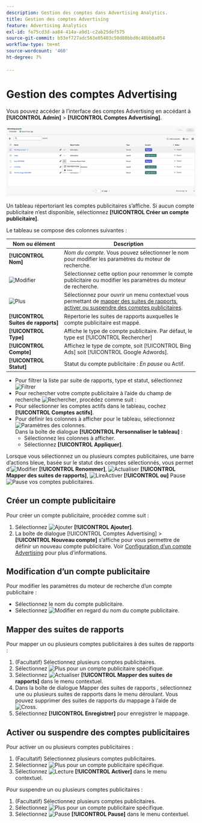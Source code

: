 ```yaml
---
description: Gestion des comptes dans Advertising Analytics.
title: Gestion des comptes Advertising
feature: Advertising Analytics
exl-id: fe75cd3d-aa84-414a-a9d1-c2ab25def575
source-git-commit: b53ef727adc563e05403c50d80bbd0c48bb8a054
workflow-type: tm+mt
source-wordcount: '460'
ht-degree: 7%

---
```


# Gestion des comptes Advertising

Vous pouvez accéder à l’interface des comptes Advertising en accédant à **[!UICONTROL Admin]** > **[!UICONTROL Comptes Advertising]**.

![Comptes Advertising](assets/manage-ad-accounts.png)

Un tableau répertoriant les comptes publicitaires s’affiche. Si aucun compte publicitaire n’est disponible, sélectionnez **[!UICONTROL Créer un compte publicitaire]**.

Le tableau se compose des colonnes suivantes :

| Nom ou élément | Description |
|---|---|
| **[!UICONTROL Nom]** | *Nom du compte*. Vous pouvez sélectionner le nom pour modifier les paramètres du moteur de recherche. |
| ![Modifier](https://spectrum.adobe.com/static/icons/workflow_18/Smock_Edit_18_N.svg) | Sélectionnez cette option pour renommer le compte publicitaire ou modifier les paramètres du moteur de recherche. |
| ![Plus](https://spectrum.adobe.com/static/icons/workflow_18/Smock_More_18_N.svg) | Sélectionnez pour ouvrir un menu contextuel vous permettant de [mapper des suites de rapports](#map-reporting-suites), [activer ou suspendre des comptes publicitaires](#activate-or-pause-advertising-accounts). |
| **[!UICONTROL Suites de rapports]** | Répertorie les suites de rapports auxquelles le compte publicitaire est mappé. |
| **[!UICONTROL Type]** | Affiche le type de compte publicitaire. Par défaut, le type est [!UICONTROL Rechercher] |
| **[!UICONTROL Compte]** | Affichez le type de compte, soit [!UICONTROL Bing Ads] soit [!UICONTROL Google Adwords]. |
| **[!UICONTROL Statut]** | Statut du compte publicitaire : *En pause* ou Actif. |


- Pour filtrer la liste par suite de rapports, type et statut, sélectionnez ![ Filtrer ](https://spectrum.adobe.com/static/icons/workflow_18/Smock_Filter_18_N.svg)
- Pour rechercher votre compte publicitaire à l’aide du champ de recherche ![Rechercher](https://spectrum.adobe.com/static/icons/workflow_18/Smock_Search_18_N.svg), procédez comme suit :
- Pour sélectionner les comptes actifs dans le tableau, cochez **[!UICONTROL Comptes actifs]**.
- Pour définir les colonnes à afficher pour le tableau, sélectionnez ![Paramètres des colonnes](https://spectrum.adobe.com/static/icons/workflow_18/Smock_ColumnSettings_18_N.svg). <br/>Dans la boîte de dialogue **[!UICONTROL Personnaliser le tableau]** :
   - Sélectionnez les colonnes à afficher.
   - Sélectionnez **[!UICONTROL Appliquer]**.

Lorsque vous sélectionnez un ou plusieurs comptes publicitaires, une barre d’actions bleue, basée sur le statut des comptes sélectionnés, vous permet d’![Modifier](https://spectrum.adobe.com/static/icons/workflow_18/Smock_Edit_18_N.svg) **[!UICONTROL Renommer]**, ![Actualiser](https://spectrum.adobe.com/static/icons/workflow_18/Smock_Refresh_18_N.svg) **[!UICONTROL Mapper des suites de rapports]**, ![Lire](https://spectrum.adobe.com/static/icons/workflow_18/Smock_Play_18_N.svg)Activer **[!UICONTROL ou]** Pause![Pause](https://spectrum.adobe.com/static/icons/workflow_18/Smock_Pause_18_N.svg) **&#x200B;**&#x200B;vos comptes publicitaires.

## Créer un compte publicitaire

Pour créer un compte publicitaire, procédez comme suit :

1. Sélectionnez ![Ajouter](https://spectrum.adobe.com/static/icons/workflow_18/Smock_AddCircle_18_N.svg) **[!UICONTROL Ajouter]**.
1. La boîte de dialogue [!UICONTROL Comptes Advertising] > **[!UICONTROL Nouveau compte]** s’affiche pour vous permettre de définir un nouveau compte publicitaire. Voir [Configuration d’un compte Advertising](aa-create-ad-account.md) pour plus d’informations.


## Modification d’un compte publicitaire

Pour modifier les paramètres du moteur de recherche d’un compte publicitaire :

- Sélectionnez le nom du compte publicitaire.
- Sélectionnez ![Modifier](https://spectrum.adobe.com/static/icons/workflow_18/Smock_Edit_18_N.svg) en regard du nom du compte publicitaire.

## Mapper des suites de rapports

Pour mapper un ou plusieurs comptes publicitaires à des suites de rapports :

1. (Facultatif) Sélectionnez plusieurs comptes publicitaires.
1. Sélectionnez ![Plus](https://spectrum.adobe.com/static/icons/workflow_18/Smock_More_18_N.svg) pour un compte publicitaire spécifique.
1. Sélectionnez ![Actualiser](https://spectrum.adobe.com/static/icons/workflow_18/Smock_Refresh_18_N.svg) **[!UICONTROL Mapper des suites de rapports]** dans le menu contextuel.
1. Dans la boîte de dialogue Mapper des suites de rapports , sélectionnez une ou plusieurs suites de rapports dans le menu déroulant. Vous pouvez supprimer des suites de rapports du mappage à l’aide de ![Cross](https://spectrum.adobe.com/static/icons/ui_18/CrossSize400.svg).
1. Sélectionnez **[!UICONTROL Enregistrer]** pour enregistrer le mappage.


## Activer ou suspendre des comptes publicitaires

Pour activer un ou plusieurs comptes publicitaires :

1. (Facultatif) Sélectionnez plusieurs comptes publicitaires.
1. Sélectionnez ![Plus](https://spectrum.adobe.com/static/icons/workflow_18/Smock_More_18_N.svg) pour un compte publicitaire spécifique.
1. Sélectionnez ![Lecture](https://spectrum.adobe.com/static/icons/workflow_18/Smock_Play_18_N.svg) **[!UICONTROL Activer]** dans le menu contextuel.

Pour suspendre un ou plusieurs comptes publicitaires :

1. (Facultatif) Sélectionnez plusieurs comptes publicitaires.
1. Sélectionnez ![Plus](https://spectrum.adobe.com/static/icons/workflow_18/Smock_More_18_N.svg) pour un compte publicitaire spécifique.
1. Sélectionnez ![ Pause ](https://spectrum.adobe.com/static/icons/workflow_18/Smock_Pause_18_N.svg) **[!UICONTROL Pause]** dans le menu contextuel.

